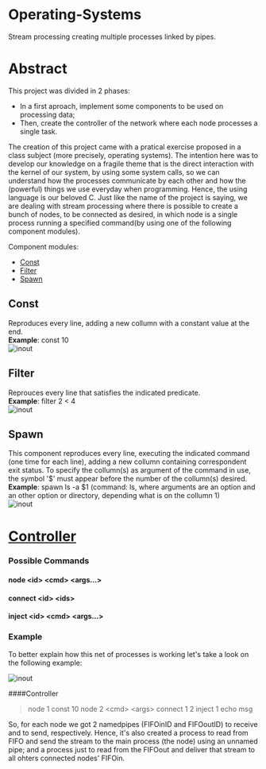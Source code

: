# Operating-Systems

Stream processing creating multiple processes linked by pipes.

Abstract
========


This project was divided in 2 phases:
  - In a first aproach, implement some components to be used on processing data;
  - Then, create the controller of the network where each node processes a single task.

The creation of this project came with a pratical exercise proposed in a class subject (more precisely, operating systems).
The intention here was to develop our knowledge on a fragile theme that is the direct interaction with the kernel of our system, by using some system calls, so we can understand how the processes communicate by each other and how the (powerful) things we use everyday when programming. Hence, the using language is our beloved C.
Just like the name of the project is saying, we are dealing with stream processing where there is possible to create a bunch of nodes, to be connected as desired, in which node is a single process running a specified command(by using one of the following component modules). 


 Component modules:
 - [Const](./StreamProcessing/const.c)  
 - [Filter](./StreamProcessing/filter.c)  
 - [Spawn](./StreamProcessing/spawn.c)  


Const
-----

Reproduces every line, adding a new collumn with a constant value at the end.  
**Example**: const 10     
![inout](https://github.com/ReiKratos/Operating-Systems/blob/master/StreamProcessing/imagem.png)

Filter
------

Reprouces every line that satisfies the indicated predicate.  
**Example**: filter 2 < 4  
![inout](https://github.com/ReiKratos/Operating-Systems/blob/master/StreamProcessing/filter.png)  


Spawn
-----

This component reproduces every line, executing the indicated command (one time for each line), adding a new collumn containing correspondent exit status. To specify the collumn(s) as argument of the command in use, the symbol '$' must appear before the number of the collumn(s) desired.  
**Example**: spawn ls -a $1 (command: ls, where arguments are an option and an other option or directory, depending what is on the collumn 1)  
![inout](https://github.com/ReiKratos/Operating-Systems/blob/master/StreamProcessing/spawn.png)  


[Controller](https://github.com/ReiKratos/Operating-Systems/blob/master/StreamProcessing/controlador.c)
==========

### Possible Commands  
#### node <id\> <cmd\> <args...\>  




#### connect <id\> <ids\>  





#### inject <id\> <cmd\> <args...\>  


### Example

To better explain how this net of processes is working let's take a look on the following example:

![inout](https://user-images.githubusercontent.com/12373116/31716940-ec7d95ca-b401-11e7-9c5c-35dbcd8a74cc.png)

####Controller
>node 1 const 10
>node 2 <cmd\> <args\>
>connect 1 2
>inject 1 echo msg

So, for each node we got 2 namedpipes (FIFOinID and FIFOoutID) to receive and to send, respectively. Hence, it's also created a process to read from FIFO and send the stream to the main process (the node) using an unnamed pipe; and a process just to read from the FIFOout and deliver that stream to all ohters connected nodes' FIFOin.
